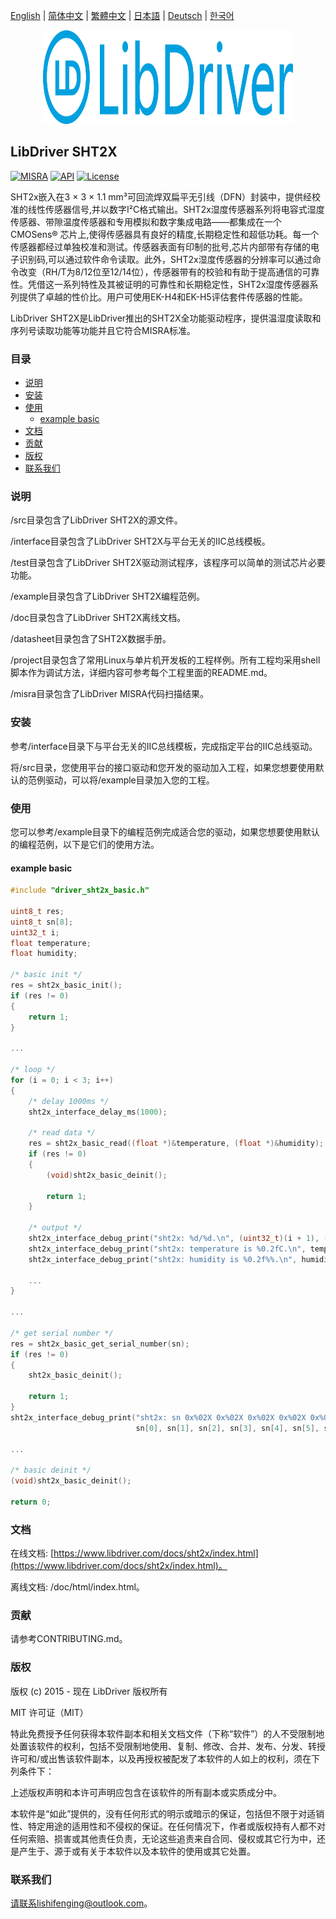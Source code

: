 [English](/README.md) | [ 简体中文](/README_zh-Hans.md) | [繁體中文](/README_zh-Hant.md) | [日本語](/README_ja.md) | [Deutsch](/README_de.md) | [한국어](/README_ko.md)

<div align=center>
<img src="/doc/image/logo.svg" width="400" height="150"/>
</div>

## LibDriver SHT2X

[![MISRA](https://img.shields.io/badge/misra-compliant-brightgreen.svg)](/misra/README.md) [![API](https://img.shields.io/badge/api-reference-blue.svg)](https://www.libdriver.com/docs/sht2x/index.html) [![License](https://img.shields.io/badge/license-MIT-brightgreen.svg)](/LICENSE)

SHT2x嵌入在3 × 3 × 1.1 mm³可回流焊双扁平无引线（DFN）封装中，提供经校准的线性传感器信号,并以数字I²C格式输出。SHT2x湿度传感器系列将电容式湿度传感器、带隙温度传感器和专用模拟和数字集成电路——都集成在一个CMOSens® 芯片上,使得传感器具有良好的精度,长期稳定性和超低功耗。每一个传感器都经过单独校准和测试。传感器表面有印制的批号,芯片内部带有存储的电子识别码,可以通过软件命令读取。此外，SHT2x湿度传感器的分辨率可以通过命令改变（RH/T为8/12位至12/14位），传感器带有的校验和有助于提高通信的可靠性。凭借这一系列特性及其被证明的可靠性和长期稳定性，SHT2x湿度传感器系列提供了卓越的性价比。用户可使用EK-H4和EK-H5评估套件传感器的性能。

LibDriver SHT2X是LibDriver推出的SHT2X全功能驱动程序，提供温湿度读取和序列号读取功能等功能并且它符合MISRA标准。

### 目录

  - [说明](#说明)
  - [安装](#安装)
  - [使用](#使用)
    - [example basic](#example-basic)
  - [文档](#文档)
  - [贡献](#贡献)
  - [版权](#版权)
  - [联系我们](#联系我们)

### 说明

/src目录包含了LibDriver SHT2X的源文件。

/interface目录包含了LibDriver SHT2X与平台无关的IIC总线模板。

/test目录包含了LibDriver SHT2X驱动测试程序，该程序可以简单的测试芯片必要功能。

/example目录包含了LibDriver SHT2X编程范例。

/doc目录包含了LibDriver SHT2X离线文档。

/datasheet目录包含了SHT2X数据手册。

/project目录包含了常用Linux与单片机开发板的工程样例。所有工程均采用shell脚本作为调试方法，详细内容可参考每个工程里面的README.md。

/misra目录包含了LibDriver MISRA代码扫描结果。

### 安装

参考/interface目录下与平台无关的IIC总线模板，完成指定平台的IIC总线驱动。

将/src目录，您使用平台的接口驱动和您开发的驱动加入工程，如果您想要使用默认的范例驱动，可以将/example目录加入您的工程。

### 使用

您可以参考/example目录下的编程范例完成适合您的驱动，如果您想要使用默认的编程范例，以下是它们的使用方法。

#### example basic

```C
#include "driver_sht2x_basic.h"

uint8_t res;
uint8_t sn[8];
uint32_t i;
float temperature;
float humidity;

/* basic init */
res = sht2x_basic_init();
if (res != 0)
{
    return 1;
}

...
    
/* loop */
for (i = 0; i < 3; i++)
{
    /* delay 1000ms */
    sht2x_interface_delay_ms(1000);

    /* read data */
    res = sht2x_basic_read((float *)&temperature, (float *)&humidity);
    if (res != 0)
    {
        (void)sht2x_basic_deinit();

        return 1;
    }

    /* output */
    sht2x_interface_debug_print("sht2x: %d/%d.\n", (uint32_t)(i + 1), (uint32_t)3);
    sht2x_interface_debug_print("sht2x: temperature is %0.2fC.\n", temperature);
    sht2x_interface_debug_print("sht2x: humidity is %0.2f%%.\n", humidity);
    
    ...
}

...
    
/* get serial number */
res = sht2x_basic_get_serial_number(sn);
if (res != 0)
{
    sht2x_basic_deinit();

    return 1;
}
sht2x_interface_debug_print("sht2x: sn 0x%02X 0x%02X 0x%02X 0x%02X 0x%02X 0x%02X 0x%02X 0x%02X.\n", 
                            sn[0], sn[1], sn[2], sn[3], sn[4], sn[5], sn[6], sn[7]);

...
    
/* basic deinit */
(void)sht2x_basic_deinit();

return 0;
```

### 文档

在线文档: [https://www.libdriver.com/docs/sht2x/index.html](https://www.libdriver.com/docs/sht2x/index.html)。

离线文档: /doc/html/index.html。

### 贡献

请参考CONTRIBUTING.md。

### 版权

版权 (c) 2015 - 现在 LibDriver 版权所有

MIT 许可证（MIT）

特此免费授予任何获得本软件副本和相关文档文件（下称“软件”）的人不受限制地处置该软件的权利，包括不受限制地使用、复制、修改、合并、发布、分发、转授许可和/或出售该软件副本，以及再授权被配发了本软件的人如上的权利，须在下列条件下：

上述版权声明和本许可声明应包含在该软件的所有副本或实质成分中。

本软件是“如此”提供的，没有任何形式的明示或暗示的保证，包括但不限于对适销性、特定用途的适用性和不侵权的保证。在任何情况下，作者或版权持有人都不对任何索赔、损害或其他责任负责，无论这些追责来自合同、侵权或其它行为中，还是产生于、源于或有关于本软件以及本软件的使用或其它处置。

### 联系我们

请联系lishifenging@outlook.com。